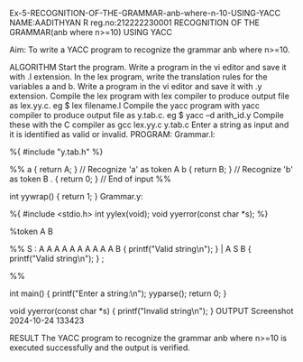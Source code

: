 Ex-5-RECOGNITION-OF-THE-GRAMMAR-anb-where-n-10-USING-YACC
NAME:AADITHYAN R
reg.no:212222230001
RECOGNITION OF THE GRAMMAR(anb where n>=10) USING YACC

Aim:
To write a YACC program to recognize the grammar anb where n>=10.

ALGORITHM
Start the program.
Write a program in the vi editor and save it with .l extension.
In the lex program, write the translation rules for the variables a and b.
Write a program in the vi editor and save it with .y extension.
Compile the lex program with lex compiler to produce output file as lex.yy.c. eg $ lex filename.l
Compile the yacc program with yacc compiler to produce output file as y.tab.c. eg $ yacc –d arith_id.y
Compile these with the C compiler as gcc lex.yy.c y.tab.c
Enter a string as input and it is identified as valid or invalid.
PROGRAM:
Grammar.l:

%{
#include "y.tab.h"
%}

%%
a    { return A; }  // Recognize 'a' as token A
b    { return B; }  // Recognize 'b' as token B
.    { return 0; }  // End of input
%%

int yywrap() {
    return 1;
}
Grammar.y:

%{
#include <stdio.h>
int yylex(void);
void yyerror(const char *s);
%}

%token A B

%%
S   : A A A A A A A A A A B    { printf("Valid string\n"); }
    | A S B                    { printf("Valid string\n"); }
    ;

%%

int main() {
    printf("Enter a string:\n");
    yyparse();
    return 0;
}

void yyerror(const char *s) {
    printf("Invalid string\n");
}
OUTPUT
Screenshot 2024-10-24 133423

RESULT
The YACC program to recognize the grammar anb where n>=10 is executed successfully and the output is verified.

